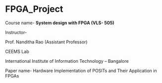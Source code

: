 # FPGA_Project

Course name- **System design with FPGA (VLS- 505)**

Instructor- 

Prof.  Nanditha Rao (Assistant Professor)<br/>

CEEMS Lab<br/>

International Institute of Information Technology – Bangalore<br/>

Paper name- Hardware Implementation of POSITs and Their Application in FPGAs<br/>




